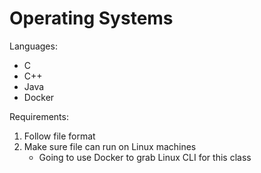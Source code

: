 # Operating Systems

Languages: 

- C
- C++
- Java
- Docker


Requirements:

1. Follow file format
2. Make sure file can run on Linux machines
    - Going to use Docker to grab Linux CLI for this class
